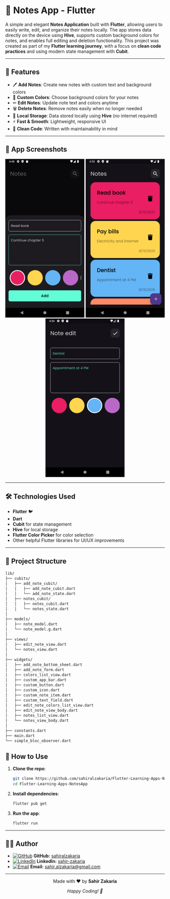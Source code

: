 # 📝 Notes App - Flutter  
A simple and elegant **Notes Application** built with **Flutter**, allowing users to easily write, edit, and organize their notes locally. The app stores data directly on the device using **Hive**, supports custom background colors for notes, and enables full editing and deletion functionality. This project was created as part of my **Flutter learning journey**, with a focus on **clean code practices** and using modern state management with **Cubit**.  

---

## 🚀 Features  
- 🖊 **Add Notes**: Create new notes with custom text and background colors  
- 🎨 **Custom Colors**: Choose background colors for your notes  
- ✏ **Edit Notes**: Update note text and colors anytime  
- 🗑 **Delete Notes**: Remove notes easily when no longer needed  
- 💾 **Local Storage**: Data stored locally using **Hive** (no internet required)  
- ⚡ **Fast & Smooth**: Lightweight, responsive UI  
- 🧹 **Clean Code**: Written with maintainability in mind  

---

## 📸 App Screenshots  
<p align="center">  
  <img src="assets/temp/1.png" width="250" />  
  <img src="assets/temp/2.png" width="250" />  
  <img src="assets/temp/3.png" width="250" />  
</p>  

---

## 🛠️ Technologies Used  
- **Flutter** 🐦  
- **Dart**  
- **Cubit** for state management  
- **Hive** for local storage  
- **Flutter Color Picker** for color selection  
- Other helpful Flutter libraries for UI/UX improvements  

---

## 📂 Project Structure  
```
lib/
├── cubits/
│   ├── add_note_cubit/
│   │   ├── add_note_cubit.dart
│   │   └── add_note_state.dart
│   ├── notes_cubit/
│   │   ├── notes_cubit.dart
│   │   └── notes_state.dart
│
├── models/
│   ├── note_model.dart
│   └── note_model.g.dart
│
├── views/
│   ├── edit_note_view.dart
│   └── notes_view.dart
│
├── widgets/
│   ├── add_note_bottom_sheet.dart
│   ├── add_note_form.dart
│   ├── colors_list_view.dart
│   ├── custom_app_bar.dart
│   ├── custom_button.dart
│   ├── custom_icon.dart
│   ├── custom_note_item.dart
│   ├── custom_text_field.dart
│   ├── edit_note_colors_list_view.dart
│   ├── edit_note_view_body.dart
│   ├── notes_list_view.dart
│   └── notes_view_body.dart
│
├── constants.dart
├── main.dart
└── simple_bloc_observer.dart

```


## 📝 How to Use

1. **Clone the repo**:
   ```bash
   git clone https://github.com/sahiralzakaria/Flutter-Learning-Apps-NotesApp.git
   cd Flutter-Learning-Apps-NotesApp

2. **Install dependencies**:
   ```bash
   flutter pub get
   ```

3. **Run the app**:
   ```bash
   flutter run
   ```

---

## 👨‍💻 Author

- [![GitHub](https://img.shields.io/badge/GitHub-100000?style=flat&logo=github&logoColor=white)](https://github.com/sahiralzakaria) **GitHub:** [sahiralzakaria](https://github.com/sahiralzakaria)  
- [![LinkedIn](https://img.shields.io/badge/LinkedIn-0A66C2?style=flat&logo=linkedin&logoColor=white)](https://www.linkedin.com/in/sahir-zakaria-39873531b) **LinkedIn:** [sahir-zakaria](https://www.linkedin.com/in/sahir-zakaria-39873531b)  
- [![Email](https://img.shields.io/badge/Email-D14836?style=flat&logo=gmail&logoColor=white)](mailto:sahir.alzakaria@gmail.com) **Email:** sahir.alzakaria@gmail.com  

---

<div align="center">
  <p>Made with ❤️ by <strong>Sahir Zakaria</strong></p>
  <p><em>Happy Coding! 🚀</em></p>
</div>
